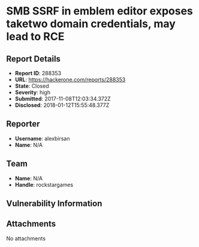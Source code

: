 # SMB SSRF in emblem editor exposes taketwo domain credentials, may lead to RCE

## Report Details
- **Report ID**: 288353
- **URL**: https://hackerone.com/reports/288353
- **State**: Closed
- **Severity**: high
- **Submitted**: 2017-11-08T12:03:34.372Z
- **Disclosed**: 2018-01-12T15:55:48.377Z

## Reporter
- **Username**: alexbirsan
- **Name**: N/A

## Team
- **Name**: N/A
- **Handle**: rockstargames

## Vulnerability Information


## Attachments
No attachments
